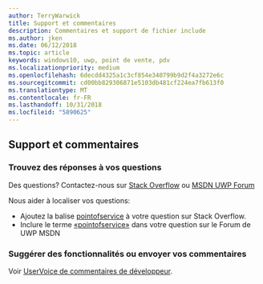 ```yaml
---
author: TerryWarwick
title: Support et commentaires
description: Commentaires et support de fichier include
ms.author: jken
ms.date: 06/12/2018
ms.topic: article
keywords: windows10, uwp, point de vente, pdv
ms.localizationpriority: medium
ms.openlocfilehash: 6decdd4325a1c3cf854e340799b9d2f4a3272e6c
ms.sourcegitcommit: cd00bb829306871e5103db481cf224ea7fb613f0
ms.translationtype: MT
ms.contentlocale: fr-FR
ms.lasthandoff: 10/31/2018
ms.locfileid: "5890625"
---
```

## <a name="support-and-feedback"></a>Support et commentaires

### <a name="find-answers-to-your-questions"></a>Trouvez des réponses à vos questions

Des questions? Contactez-nous sur [Stack Overflow](https://aka.ms/pos-stackoverflow) ou [MSDN UWP Forum](https://aka.ms/pos-msdn-uwpforum)

Nous aider à localiser vos questions:
- Ajoutez la balise [pointofservice](https://aka.ms/pos-stackoverflow) à votre question sur Stack Overflow. 
- Inclure le terme [«pointofservice»](https://aka.ms/pos-msdn-uwpforum) dans votre question sur le Forum de UWP MSDN

### <a name="make-feature-suggestions-or-give-feedback"></a>Suggérer des fonctionnalités ou envoyer vos commentaires
Voir [UserVoice de commentaires de développeur](https://wpdev.uservoice.com/forums/110705-universal-windows-platform?category_id=202594).